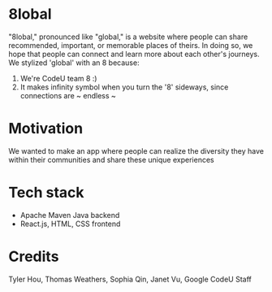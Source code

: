 # 8lobal
"8lobal," pronounced like "global," is a website where people can share recommended, important, or memorable places of theirs. In doing so, we hope that people can connect and learn more about each other's journeys. We stylized 'global' with an 8 because:
1) We're CodeU team 8 :)
2) It makes infinity symbol when you turn the '8' sideways, since connections are ~ endless ~

# Motivation
We wanted to make an app where people can realize the diversity they have within their communities and share these unique experiences

# Tech stack
- Apache Maven Java backend
- React.js, HTML, CSS frontend

# Credits
Tyler Hou, Thomas Weathers, Sophia Qin, Janet Vu, Google CodeU Staff
